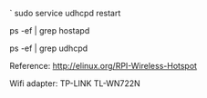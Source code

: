 `
sudo service udhcpd restart

ps -ef | grep hostapd

ps -ef | grep udhcpd

Reference:
http://elinux.org/RPI-Wireless-Hotspot

Wifi adapter:
TP-LINK TL-WN722N

